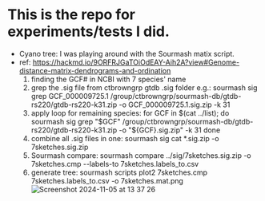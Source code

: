 # This is the repo for experiments/tests I did.
- Cyano tree: I was playing around with the Sourmash matix script.
- ref: https://hackmd.io/9ORFRJGaTOiOdEAY-Aih2A?view#Genome-distance-matrix-dendrograms-and-ordination
  1) finding the GCF# in NCBI with 7 species' name
  2) grep the .sig file from ctbrowngrp gtdb .sig folder
     e.g.: sourmash sig grep GCF_000009725.1 /group/ctbrowngrp/sourmash-db/gtdb-rs220/gtdb-rs220-k31.zip -o GCF_000009725.1.sig.zip -k 31
  3) apply loop for remaining species:
    for GCF in $(cat ../list); do
    sourmash sig grep "$GCF" /group/ctbrowngrp/sourmash-db/gtdb-rs220/gtdb-rs220-k31.zip -o "${GCF}.sig.zip" -k 31
    done
  5) combine all .sig files in one:
     sourmash sig cat *.sig.zip -o 7sketches.sig.zip
  6) Sourmash compare:
     sourmash compare ../sig/7sketches.sig.zip -o 7sketches.cmp --labels-to 7sketches.labels_to.csv
  7) generate tree:
     sourmash scripts plot2 7sketches.cmp 7sketches.labels_to.csv -o 7sketches.mat.png
 ![Screenshot 2024-11-05 at 13 37 26](https://github.com/user-attachments/assets/5fbbf089-0287-4ff0-bd72-c4e67097afed)

